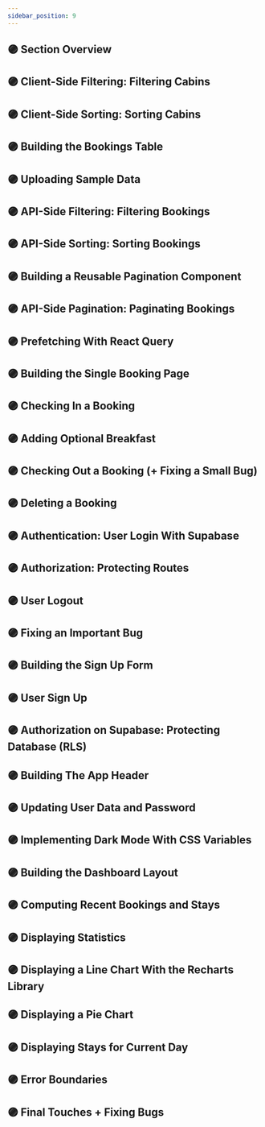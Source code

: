 ```yaml
---
sidebar_position: 9
---
```


## 🟣 Section Overview

## 🟣 Client-Side Filtering: Filtering Cabins

## 🟣 Client-Side Sorting: Sorting Cabins

## 🟣 Building the Bookings Table

## 🟣 Uploading Sample Data

## 🟣 API-Side Filtering: Filtering Bookings

## 🟣 API-Side Sorting: Sorting Bookings

## 🟣 Building a Reusable Pagination Component

## 🟣 API-Side Pagination: Paginating Bookings

## 🟣 Prefetching With React Query

## 🟣 Building the Single Booking Page

## 🟣 Checking In a Booking

## 🟣 Adding Optional Breakfast

## 🟣 Checking Out a Booking (+ Fixing a Small Bug)

## 🟣 Deleting a Booking

## 🟣 Authentication: User Login With Supabase

## 🟣 Authorization: Protecting Routes

## 🟣 User Logout

## 🟣 Fixing an Important Bug

## 🟣 Building the Sign Up Form

## 🟣 User Sign Up

## 🟣 Authorization on Supabase: Protecting Database (RLS)

## 🟣 Building The App Header

## 🟣 Updating User Data and Password

## 🟣 Implementing Dark Mode With CSS Variables

## 🟣 Building the Dashboard Layout

## 🟣 Computing Recent Bookings and Stays

## 🟣 Displaying Statistics

## 🟣 Displaying a Line Chart With the Recharts Library

## 🟣 Displaying a Pie Chart

## 🟣 Displaying Stays for Current Day

## 🟣 Error Boundaries

## 🟣 Final Touches + Fixing Bugs
